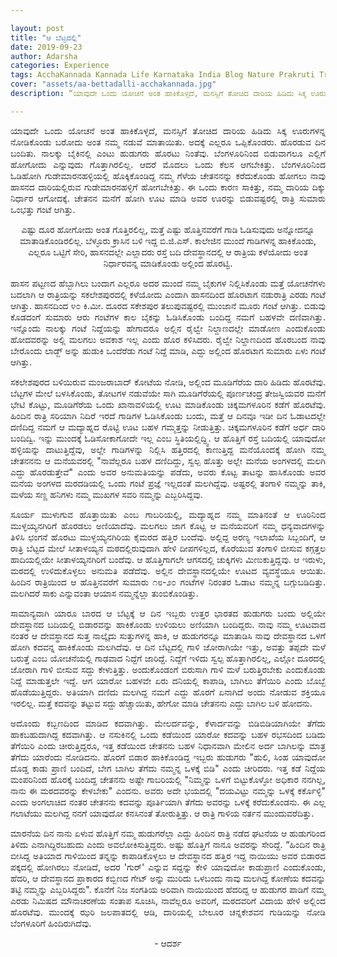 ```yaml
---

layout: post
title: "ಆ ಬೆಟ್ಟದಲ್ಲಿ"
date: 2019-09-23
author: Adarsha
categories: Experience
tags: AcchaKannada Kannada Life Karnataka India Blog Nature Prakruti Travel BikeRide Story Kathe
cover: "assets/aa-bettadalli-acchakannada.jpg"
description: “ಯಾವುದೇ ಒಂದು ಯೋಚನೆ ಅಂತ ಹಾಕಿಕೊಳ್ಳದೆ, ಮನಸ್ಸಿಗೆ ತೋಚಿದ ದಾರಿಯ ಹಿಡಿದು ಸಿಕ್ಕ ಊರುಗಳನ್ನ ನೋಡಿಕೊಂಡು ಬರೋದು ಅಂತ ನಮ್ಮ ನಡುವೆ ಮಾತಾಯಿತು.”

---
```


<p align="justify">ಯಾವುದೇ ಒಂದು ಯೋಚನೆ ಅಂತ ಹಾಕಿಕೊಳ್ಳದೆ, ಮನಸ್ಸಿಗೆ ತೋಚಿದ ದಾರಿಯ ಹಿಡಿದು ಸಿಕ್ಕ ಊರುಗಳನ್ನ ನೋಡಿಕೊಂಡು ಬರೋದು ಅಂತ ನಮ್ಮ ನಡುವೆ ಮಾತಾಯಿತು. ಅದಕ್ಕೆ ಎಲ್ಲರೂ ಒಪ್ಪಿಕೊಂಡರು. ಹೊರಡುವ ದಿನ ಬಂದಿತು. ನಾಲಕ್ಕು ಬೈಕಿನಲ್ಲಿ ಎಂಟು ಹುಡುಗರು ಹೊರಟು ನಿಂತೆವು. ಬೆಂಗಳೂರಿನಿಂದ ಬಿಡುವಾಗಲೂ ಎಲ್ಲಿಗೆ ಹೋಗೋದು ಎನ್ನುವುದು ಗೊತ್ತಾಗಿರಲಿಲ್ಲ. ಆದರೆ ಮೊದಲು ಒಂದು ಕೆಲಸ ಆಗಬೇಕಿತ್ತು. ಬೆಂಗಳೂರಿನಿಂದ ಓಡಿಹೋಗಿ ಗುಡೇಮಾರನಹಳ್ಳಿಯಲ್ಲಿ ಹೊಕ್ಕಿಕೊಂಡಿದ್ದ ನಮ್ಮ ಗೆಳೆಯ ಚೇತನನನ್ನು ಕರೆದುಕೊಂಡು ಹೋಗಲು ನಾವು ಹಾಸನದ ದಾರಿಯಲ್ಲಿರುವ ಗುಡೇಮಾರನಹಳ್ಳಿಗೆ ಹೋಗಬೇಕಿತ್ತು. ಈ ಒಂದು ಕಾರಣ ಸಾಕಿತ್ತು, ನಮ್ಮ ದಾರಿಯ ದಿಕ್ಕು ನಿರ್ಧಾರ ಆಗೋದಕ್ಕೆ. ಚೇತನನ ಮನೆಗೆ ಹೋಗಿ ಊಟ ಮಾಡಿ ಅವರ ಊರನ್ನು ಬಿಡುವಷ್ಟರಲ್ಲಿ ರಾತ್ರಿ ಸುಮಾರು ಒಂಭತ್ತು ಗಂಟೆ ಆಗಿತ್ತು.</p>

<p align="center">ಎಷ್ಟು ದೂರ ಹೋಗೋದು ಅಂತ ಗೊತ್ತಿರಲಿಲ್ಲ, ಮತ್ತೆ ಎಷ್ಟು ಹೊತ್ತಿನವರೆಗೆ ಗಾಡಿ ಓಡಿಸುವುದು ಅನ್ನೋದನ್ನೂ ಮಾತಾಡಿಕೊಂಡಿರಲಿಲ್ಲ. ಬೆಳ್ಳೂರು ಕ್ರಾಸಿನ ಬಳಿ ಇದ್ದ ಬಿ.ಜಿ.ಎಸ್. ಕಾಲೇಜಿನ ಮುಂದೆ ಗಾಡಿಗಳನ್ನ ಹಾಕಿಕೊಂಡು, ಎಲ್ಲರೂ ಒಟ್ಟಿಗೆ ಸೇರಿ, ಹಾಸನದಲ್ಲೇ ಎಲ್ಲಾದರು ರಸ್ತೆ ಬದಿ ದೇವಸ್ಥಾನದಲ್ಲಿ ಆ ರಾತ್ರಿಯ ಕಳೆಯೋದು ಅಂತ ನಿರ್ಧಾರವನ್ನ ಮಾಡಿಕೊಂಡು ಅಲ್ಲಿಂದ ಹೊರಟ್ವಿ.</p>

<p align="justify">ಹಾಸನ ಪಟ್ಟಣದ ಹೆಬ್ಬಾಗಿಲು ಬಂದಾಗ ಎಲ್ಲರೂ ಅದರ ಮುಂದೆ ನಮ್ಮ ಬೈಕುಗಳ ನಿಲ್ಲಿಸಿಕೊಂಡು ಮತ್ತೆ ಯೋಚನೆಗಳು ಬದಲಾಗಿ ಆ ರಾತ್ರಿಯನ್ನು ಸಕಲೇಶಪುರದಲ್ಲಿ ಕಳೆಯೋದು ಎಂದಾಗಿ ಹಾಸನದಿಂದ ಹೊರಟಾಗ ನಡುರಾತ್ರಿ ಎರಡು ಗಂಟೆ ಆಗಿತ್ತು. ಹಾಸನದಿಂದ ೪೦ ಕಿ.ಮೀ. ದೂರದ ಸಕೇಶಪುರ ತಲುಪುವಷ್ಟರಲ್ಲಿ ಮುಂಜಾನೆ ಮೂರು ಗಂಟೆ ಆಗಿತ್ತು. ಬಿಡುವು ಕೊಡದಂಗೆ ಸುಮಾರು ಆರು ಗಂಟೆಗಳ ಕಾಲ ಬೈಕನ್ನು ಓಡಿಸಿಕೊಂಡು ಬಂದಿದ್ದ ನಮಗೆ ಬಹಳವೇ ದಣಿವಾಗಿತ್ತು. ಇನ್ನೊಂದು ನಾಲಕ್ಕು ಗಂಟೆ ನಿದ್ದೆಯನ್ನು ಹೇಗಾದರೂ ಅಲ್ಲಿನ ರೈಲ್ವೇ ನಿಲ್ದಾಣದಲ್ಲೇ ಮಾಡೋಣ ಎಂದುಕೊಂಡು ಹೋದವರನ್ನು ಅಲ್ಲಿ ಮಲಗಲು ಅವಕಾಶ ಇಲ್ಲ ಎಂದು ಹೊರ ಕಳಿಸಿದರು. ರೈಲ್ವೇ ನಿಲ್ದಾಣದಿಂದ ಹೊರಬಂದ ನಾವು ಬೇರೊಂದು ಲಾಡ್ಜ್ ಅನ್ನು ಹುಡುಕಿ ಒಂದೆರೆಡು ಗಂಟೆ ನಿದ್ದೆ ಮಾಡಿ, ಎದ್ದು ಅಲ್ಲಿಂದ ಹೊರಟಾಗ ಸುಮಾರು ಏಳು ಗಂಟೆ ಆಗಿತ್ತು.</p>

<p align="justify">ಸಕಲೇಶಪುರದ ಬಳಿಯಿರುವ ಮಂಜರಾಬಾದ್ ಕೋಟೆಯ ನೋಡಿ, ಅಲ್ಲಿಂದ ಮೂಡಿಗೆರೆಯ ದಾರಿ ಹಿಡಿದು ಹೊರಟೆವು. ಬೆಟ್ಟಗಳ ಮೇಲೆ ಬಳಸಿಕೊಂಡು, ತೋಟಗಳ ನಡುವೆಯೇ ಸಾಗಿ ಮೂಡಿಗೆರೆಯಲ್ಲಿ ಪೂರ್ಣಚಂದ್ರ ತೇಜಸ್ವಿಯವರ ಮನೆಗೆ ಭೇಟಿ ಕೊಟ್ಟು, ಮೂಡಿಗೆರೆಯ ಒಂದು ಖಾನಾವಳಿಯಲ್ಲಿ ಊಟ ಮಾಡಿಕೊಂಡು ಚಿಕ್ಕಮಗಳೂರಿನ ಕಡೆಗೆ ಹೊರಟೆವು. ಹಿಂದಿನ ರಾತ್ರಿ ಸರಿಯಾಗಿ ನಿದಿರೆ ಇರದೆ ಗಾಡಿಗಳ ಓಡಿಸಿಕೊಂಡು ಬಂದು, ಮತ್ತೆ ಆ ದಿನವೂ ಇಡೀ ದಿನ ಓಡಾಟದಲ್ಲೇ ದಣಿದಿದ್ದ ನಮಗೆ ಆ ಮದ್ಯಾಹ್ನದ ರೊಟ್ಟಿ ಊಟ ಬಹಳ ಗಮ್ಮತ್ತನ್ನು ನೀಡುತ್ತಿತ್ತು. ಚಿಕ್ಕಮಗಳೂರಿನ ಕಡೆಗೆ ಅರ್ಧ ದಾರಿ ಬಂದಿದ್ವಿ. ಇನ್ನು ಮುಂದಕ್ಕೆ ಓಡಿಸೋಕಾಗೋದೇ ಇಲ್ಲ ಎಂಬ ಸ್ಥಿತಿಯಲ್ಲಿದ್ದ್ವಿ. ಆ ಹೊತ್ತಿಗೆ ರಸ್ತೆ ಬದಿಯಲ್ಲಿ ಯಾವುದೋ ಹಳ್ಳಿಯನ್ನು ದಾಟುತ್ತಿದ್ದೆವು, ಅಲ್ಲೇ ಗಾಡಿಗಳನ್ನು ನಿಲ್ಲಿಸಿ ಹತ್ತಿರದಲ್ಲಿ ಕಾಣುತ್ತಿದ್ದ ಮನೆಯೊಂದಕ್ಕೆ ಹೋಗಿ ನಮ್ಮ ಚೇತನನನು ಆ ಮನೆಯವರಲ್ಲಿ "ನಾವೆಲ್ಲರೂ ಬಹಳ ದಣಿದಿದ್ದು, ಸ್ವಲ್ಪ ಹೊತ್ತು ಅಲ್ಲೇ ಮನೆಯ ಅಂಗಳದಲ್ಲಿ ಮಲಗಿ ಎದ್ದು ಹೊರಡುತ್ತೇವೆ" ಎಂದು ಅವರ ಅನುಮತಿಯನ್ನು ಪಡೆದು, ಅವರು ಕೊಟ್ಟ ತಾಟನ್ನು ಹಾಸಿಕೊಂಡು ಅವರ ಮನೆಯ ಅಂಗಳದ ಮರದಡಿಯಲ್ಲಿ ಒಂದು ಗಂಟೆ ಪ್ರಜ್ಞೆ ಇಲ್ಲದಂತೆ ಮಲಗಿದ್ದೆವು. ಅಷ್ಟರಲ್ಲಿ ತಂಗಾಳಿ ನಮ್ಮನ್ನು ತಾಕಿ, ಮಳೆಯ ಸಣ್ಣ ಹನಿಗಳು ನಮ್ಮ ಮುಖಗಳ ಸವರಿ ನಮ್ಮನ್ನು ಎಬ್ಬರಿಸಿದ್ದವು.</p>

<p align="justify">ಸೂರ್ಯ ಮುಳುಗುವ ಹೊತ್ತಾಯಿತು ಎಂಬ ಗಾಬರಿಯಲ್ಲಿ, ಮದ್ಯಾಹ್ನದ ನಮ್ಮ ಮಾತಿನಂತೆ ಆ ಊರಿನಿಂದ ಮುಳ್ಳಯ್ಯನಗಿರಿಗೆ ಹೊರಡಲು ಅಣಿಯಾದೆವು. ಮಲಗಲು ಜಾಗ ಕೊಟ್ಟ ಆ ಮನೆಯವರಿಗೆ ನಮ್ಮ ಧನ್ಯವಾದಗಳನ್ನು ತಿಳಿಸಿ ಛಂಗನೆ ಹೊರಟು ಮುಳ್ಳಯ್ಯನಗಿರಿಯ ಕೈಮರದ ಹತ್ತಿರ ಬಂದೆವು. ಅಲ್ಲಿದ್ದ ಅರಣ್ಯ ಇಲಾಖೆಯ ಸಿಬ್ಬಂದಿಗೆ, ಆ ರಾತ್ರಿ ಬೆಟ್ಟದ ಮೇಲೆ ಸೀತಾಳಯ್ಯನ ಮಠದಲ್ಲಿರುವುದಾಗಿ ಹೇಳಿ ದೀಪಗಳಿಲ್ಲದ, ಕೊರೆಯುವ ತಂಗಾಳಿ ಬೀಸುವ ಕಗ್ಗತ್ತಲ ಹಾದಿಯಲ್ಲಿಯೇ ಸೀತಾಳಯ್ಯನಗಿರಿಗೆ ಬಂದೆವು. ಆ ಹೊತ್ತಿಗಾಗಲೇ ಆಗಸದಲ್ಲಿ ಚುಕ್ಕಿಗಳು ಮಿಣುಕುತ್ತಿದ್ದವು. ಆ ಇರುಳು, ಮಠದಲ್ಲಿ ಉಳಿದುಕೊಳ್ಳಲು ಅನುಮತಿ ಪಡೆದೆವು. ಅಲ್ಲಿನ ದೇವಸ್ಥಾನದಲ್ಲಿಯೇ ಊಟದ ವ್ಯವಸ್ಥೆಯೂ ಆಯಿತು. ಹಿಂದಿನ ರಾತ್ರಿಯಿಂದ ಆ ಹೊತ್ತಿನವರೆಗೆ ಸುಮಾರು ೧೮-೨೦ ಗಂಟೆಗಳ ನಿರಂತರ ಓಡಾಟ ನಮ್ಮನ್ನ ಬಗ್ಗುಬಡಿದಿತ್ತು. ಮಲಗಿದರೆ ಸಾಕು ಎನ್ನುವಂತಾ ಆಯಾಸ ನಮ್ಮನ್ನೆಲ್ಲಾ ತುಂಬಿಕೊಂಡಿತ್ತು.</p>

<p align="justify">ಸಾಮಾನ್ಯವಾಗಿ ಯಾರೂ ಬಾರದ ಆ ಬೆಟ್ಟಕ್ಕೆ ಆ ದಿನ ಇಬ್ಬರು ಉತ್ತರ ಭಾರತದ ಹುಡುಗರು ಬಂದು ಅಲ್ಲಿಯೇ ದೇವಸ್ಥಾನದ ಬದಿಯಲ್ಲಿ ಬಿಡಾರವನ್ನು ಹಾಕಿಕೊಂಡು ಉಳಿಯಲು ಅಣಿಯಾಗಿ ಬಂದಿದ್ದರು. ನಾವು ನಮ್ಮ ಊಟವಾದ ನಂತರ ಆ ದೇವಸ್ಥಾನದ ಸುತ್ತ ನಾಲ್ಕೈದು ಸುತ್ತುಗಳನ್ನ ಹಾಕಿ, ಆ ಹುಡುಗರನ್ನೂ ಮಾತಾಡಿಸಿ ನಾವು ದೇವಸ್ಥಾನದ ಒಳಗೆ ಹೋಗಿ ಕದವನ್ನ ಹಾಕಿಕೊಂಡು ಮಲಗಿದೆವು. ಆ ದಿನ ಬೆಟ್ಟದಲ್ಲಿ ಗಾಳಿ ಜೋರಾಗಿಯೇ ಇತ್ತು, ಅವತ್ತು ತಪ್ಪದೇ ಮಳೆ ಬರುತ್ತೆ ಎಂಬ ಯೋಚನೆಯಲ್ಲಿ ಗಾಢವಾದ ನಿದ್ದೆಗೆ ಜಾರಿದ್ದೆ. ನಿದ್ದೆಗೆ ಇಳಿದು ಸ್ವಲ್ಪ ಹೊತ್ತಾಗಿರಲಿಲ್ಲ, ಎಲ್ಲೋ ದೂರದಲ್ಲಿ ಜೋರಾಗಿ ಗಾಳಿ ಬೀಸುವ ಸದ್ದು ಕೇಳುತ್ತಿತ್ತು. ಅಂದುಕೊಂಡಂಗೆ ಬಿರುಸಾಗಿ ಗಾಳಿ ಮಳೆ ಬರುತ್ತಿರಬೇಕು ಎಂದುಕೊಂಡು ನಿದ್ದೆ ಮಾಡುತ್ತಲೇ ಇದ್ದೆ. ಆಗ ಯಾರೋ ಬಹಳವೇ ಏರು ದನಿಯಲ್ಲಿ ಕಾಪಾಡಿ, ಬಾಗಿಲು ತೆಗೆಯಿರಿ ಎಂದು ಬೊಬ್ಬೆ ಹೊಡೆಯುತ್ತಿದ್ದರು. ಅತಿಯಾಗಿ ದಣಿದು ಮಲಗಿದ್ದ ನಮಗೆ ಎದ್ದು ಹೊರಗೆ ಏನಾಗಿದೆ ಅಂದು ನೋಡುವ ಶಕ್ತಿಯೂ ಇರಲಿಲ್ಲ. ಮತ್ತೆ ಕದವನ್ನು ತಟ್ಟುವ ಸದ್ದು ಹೆಚ್ಚಾಯಿತು, ಹೇಗೋ ಮಾಡಿ ಚೇತನನು ಎದ್ದು ಬಾಗಿಲ ಬಳಿ ಹೋದನು.</p>

<p align="justify">ಅದೊಂದು ಕಬ್ಬಣದಿಂದ ಮಾಡಿದ ಕದವಾಗಿತ್ತು. ಮೇಲರ್ದವನ್ನು, ಕೆಳಾರ್ದವನ್ನು ಬಿಡಿಬಿಡಿಯಾಗಿಯೇ ತೆಗೆದು ಹಾಕಬಹುದಾಗಿದ್ದ ಕದವಾಗಿತ್ತು. ಆ ನಸುಕಿನಲ್ಲಿ ಒಂದು ಕಡೆಯಿಂದ ಯಾರೋ ಕದವನ್ನು ಬಹಳ ರಭಸದಿಂದ ಬಡಿದು ತೆಗೆಯಿರಿ ಎಂದು ಚೀರುತ್ತಿದ್ದರೂ, ಇತ್ತ ಕಡೆಯಿಂದ ಚೇತನನು ಬಹಳ ನಿಧಾನವಾಗಿ ಮೇಲಿನ ಅರ್ದ ಬಾಗಿಲನ್ನು ಮಾತ್ರ ತೆಗೆದು ಯಾರೆಂದು ನೋಡಿದನು. ಹೊರಗೆ ಬಿಡಾರ ಹಾಕಿಕೊಂಡಿದ್ದ ಇಬ್ಬರು ಹುಡುಗರು "ಹುಲಿ, ಸಿಂಹ ಯಾವುದೋ ದೊಡ್ಡ ಕಾಡು ಪ್ರಾಣಿ ಬಂದಿದೆ, ಬೇಗ ಬಾಗಿಲ ತೆಗೆದು ನಮ್ಮನ್ನ ಒಳಕ್ಕೆ ಬಿಡಿ" ಎಂದು ಚೀರಿದರು. ಇತ್ತ ಕಡೆ ನಿದ್ದೆಯ ಮಂಪರಿನಿಂದ ಹೊರಕ್ಕೆ ಬಂದಿದ್ದ ಚೇತನನು ಅಷ್ಟೇ ಗಾಬರಿಯಲ್ಲಿ "ನಿಮ್ಮನ್ನು ಒಳಗೆ ಬಿಟ್ಟುಕೊಳ್ಳೋ ಅಧಿಕಾರ ನನಗಿಲ್ಲ, ನಾನು ಈ ಮಠದವರನ್ನು ಕೇಳಬೇಕು" ಎಂದನು. ಅವರು  ಅದೇ ಭಯದಲ್ಲಿ "ದಯವಿಟ್ಟು ನಮ್ಮನ್ನು ಒಳಕ್ಕೆ ಕರ್ಕೊಳ್ಳಿ" ಎಂದು ಅಂಗಲಾಚಿದ ನಂತರ ಚೇತನನು ಕದವನ್ನು ಪೂರ್ತಿಯಾಗಿ ತೆಗೆದು ಅವರನ್ನು ಒಳಕ್ಕೆ ಕರೆದುಕೊಂಡನು. ಈ ಎಲ್ಲ ಗಲಾಟೆಯು ಮಲಗಿದ್ದ ನನಗೆ ಯಾವುದೋ ಕನಸಿನಂತೆ ತೋರುತ್ತಿತ್ತು. ಆ ರಾತ್ರಿ ಗಾಳಿಯ ನರ್ತನ ಮುಂದುವರೆದಿತ್ತು.</p>


<p align="justify">ಮಾರನೆಯ ದಿನ ನಾನು ಏಳುವ ಹೊತ್ತಿಗೆ ನಮ್ಮ ಹುಡುಗರೆಲ್ಲಾ ಎದ್ದು ಹಿಂದಿನ ರಾತ್ರಿ ನಡೆದ ಘಟನೆಯ ಆ ಹುಡುಗರಿಂದ ತಿಳಿದು ಎನಾಗಿದ್ದಿರಬಹುದು ಎಂದು ಅವಲೋಕಿಸುತ್ತಿದ್ದರು. ಅಷ್ಟು ಹೊತ್ತಿಗೆ ನಾನೂ ಅವರನ್ನು ಸೇರಿದ್ದೆ. “ಹಿಂದಿನ ರಾತ್ರಿ ಬೀಸಿದ್ದ ಅತಿಯಾದ ಗಾಳಿಯಿಂದ ತನ್ನನ್ನು ಕಾಪಾಡಿಕೊಳ್ಳಲು ಆ ದೇವಸ್ಥಾನದ ಹತ್ತಿರ ಇದ್ದ ನಾಯಿಯು ಅವರ ಬಿಡಾರದ ಪಕ್ಕದಲ್ಲಿ ಹೋಗಿರಲು ನೋಡಿದೆ, ಅದರ 'ಗುರ್' ಎನ್ನುವ ಸದ್ದನ್ನು ಕೇಳಿ ಯಾವುದೋ ಕಾಡುಪ್ರಾಣಿ ಎಂದುಕೊಂಡು, ಹೆದರಿ, ಆ ದೇವಸ್ಥಾನದ ಪ್ರಾಕಾರದ ಕಬ್ಬಿಣದ ಗೇಟ್ ಅನ್ನು ಮುರಿದು ಒಳಬಂದು ನಾವು ಮಲಗಿದ್ದ ಕೋಣೆಯ ಕದವನ್ನು ತಟ್ಟಿ ನಮ್ಮನ್ನು ಎಬ್ಬರಿಸಿದ್ದರು". ಕೊನೆಗೆ ನಿಜ ಸಂಗತಿಯ ಅರಿವಾಗಿ ನಾಯಿಯಿಂದ ಹೆದರಿದ್ದ ಆ ಹುಡುಗರ ಪಾಡಿಗೆ ನಮ್ಮ ಎರಡು ನಿಮಿಷದ ಮೌನಾಚರಣೆಯ ಸಂತಾಪ ಸೂಚಿಸಿ, ನಾವೆಲ್ಲರೂ ಅವರಿಗೆ, ಮಠದವರಿಗೆ ವಿದಾಯ ಹೇಳಿ ಅಲ್ಲಿಂದ ಹೊರಟೆವು. ಮುಂದಕ್ಕೆ ಝರಿ ಜಲಪಾತದಲ್ಲಿ ಆಡಿ, ದಾರಿಯಲ್ಲಿ ಬೇಲೂರ ಚನ್ನಕೇಶವನ ಗುಡಿಯನ್ನು ನೋಡಿ ಬೆಂಗಳೂರಿಗೆ ಹಿಂದಿರುಗಿದೆವು.</p>

<p align ="center">- ಆದರ್ಶ</p>
